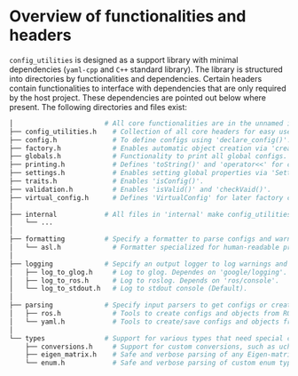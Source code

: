 # Overview of functionalities and headers
`config_utilities` is designed as a support library with minimal dependencies (`yaml-cpp` and `C++` standard library).
The library is structured into directories by functionalities and dependencies. 
Certain headers contain functionalities to interface with dependencies that are only required by the host project. 
These dependencies are pointed out below where present.
The following directories and files exist:

```bash
│                       # All core functionalities are in the unnamed include and depend only on yaml-cpp and C++.
├── config_utilities.h    # Collection of all core headers for easy use.
├── config.h              # To define configs using 'declare_config()'.
├── factory.h             # Enables automatic object creation via 'create()'.
├── globals.h             # Functionality to print all global configs.
├── printing.h            # Defines 'toString()' and 'operator<<' for configs.
├── settings.h            # Enables setting global properties via 'Settings()'
├── traits.h              # Enables 'isConfig()'.
├── validation.h          # Enables 'isValid()' and 'checkVaid()'.
├── virtual_config.h      # Defines 'VirtualConfig' for later factory creation.
│
├── internal            # All files in 'internal' make config_utilities work internally. They have no extra dependencies and need not be included.
│   └── ...
│
├── formatting          # Specify a formatter to parse configs and warnings to text.
│   └── asl.h             # Formatter specialized for human-readable prints to fixed-width consoles (Default).
│
├── logging             # Sepcify an output logger to log warnings and errors to.
│   ├── log_to_glog.h     # Log to glog. Dependes on 'google/logging'.
│   ├── log_to_ros.h      # Log to roslog. Depends on 'ros/console'.
│   └── log_to_stdout.h   # Log to stdout console (Default).
│
├── parsing             # Specify input parsers to get configs or create objects from source data.
│   ├── ros.h             # Tools to create configs and objects from ROS parameter server. Depends on 'ros/nodehandle'
│   └── yaml.h            # Tools to create/save configs and objects from/to yaml nodes or files. Depends on 'yaml-cpp'.
│
└── types               # Support for various types that need special conversions.
    ├── conversions.h     # Support for custom conversions, such as uchars.
    ├── eigen_matrix.h    # Safe and verbose parsing of any Eigen-matrix types.
    └── enum.h            # Safe and verbose parsing of custom enum types.
```

